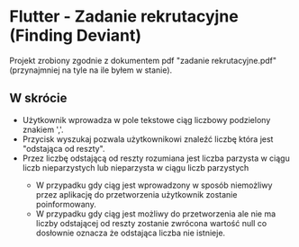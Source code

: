 # Flutter - Zadanie rekrutacyjne (Finding Deviant) 

Projekt zrobiony zgodnie z dokumentem pdf "zadanie rekrutacyjne.pdf"(przynajmniej na tyle na ile byłem w stanie).

## W skrócie
<ul>
  <li>Użytkownik wprowadza w pole tekstowe ciąg liczbowy podzielony znakiem ','.</li>
  <li>Przycisk wyszukaj pozwala użytkownikowi znaleźć liczbę która jest "odstająca od reszty".</li>
  <li>Przez liczbę odstającą od reszty rozumiana jest liczba parzysta w ciągu liczb nieparzystych lub nieparzysta w ciągu liczb parzystych</li>
    <ul>
      <li>W przypadku gdy ciąg jest wprowadzony w sposób niemożliwy przez aplikację do przetworzenia użytkownik zostanie poinformowany.</li>
      <li>W przypadku gdy ciąg jest możliwy do przetworzenia ale nie ma liczby odstającej od reszty zostanie zwrócona wartość null co dosłownie oznacza że odstająca liczba nie istnieje.</li>
    </ul>
</ul> 
